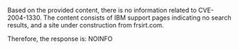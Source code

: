 Based on the provided content, there is no information related to CVE-2004-1330. The content consists of IBM support pages indicating no search results, and a site under construction from frsirt.com.

Therefore, the response is: NOINFO